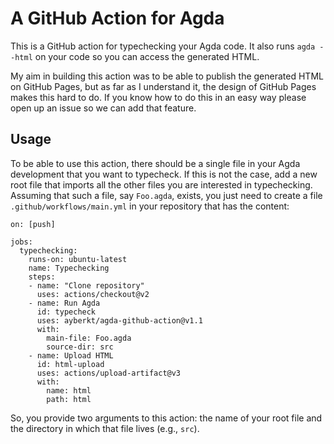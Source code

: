 # A GitHub Action for Agda

This is a GitHub action for typechecking your Agda code. It also runs
`agda --html` on your code so you can access the generated HTML.

My aim in building this action was to be able to publish the generated HTML on
GitHub Pages, but as far as I understand it, the design of GitHub Pages makes
this hard to do. If you know how to do this in an easy way please open up an
issue so we can add that feature.

## Usage

To be able to use this action, there should be a single file in your Agda
development that you want to typecheck. If this is not the case, add a new root
file that imports all the other files you are interested in typechecking.
Assuming that such a file, say `Foo.agda`, exists, you just need to create a
file `.github/workflows/main.yml` in your repository that has the content:

```
on: [push]

jobs:
  typechecking:
    runs-on: ubuntu-latest
    name: Typechecking
    steps:
    - name: "Clone repository"
      uses: actions/checkout@v2
    - name: Run Agda
      id: typecheck
      uses: ayberkt/agda-github-action@v1.1
      with:
        main-file: Foo.agda
        source-dir: src
    - name: Upload HTML
      id: html-upload
      uses: actions/upload-artifact@v3
      with:
        name: html
        path: html
```

So, you provide two arguments to this action: the name of your root file and the
directory in which that file lives (e.g., `src`).
